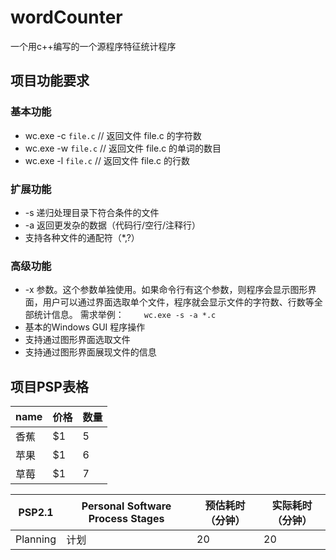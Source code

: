 # wordCounter
一个用c++编写的一个源程序特征统计程序
## 项目功能要求
### 基本功能
- wc.exe -c `file.c`    // 返回文件 file.c 的字符数
- wc.exe -w `file.c`    // 返回文件 file.c 的单词的数目
- wc.exe -l `file.c`    // 返回文件 file.c 的行数
### 扩展功能
- -s 递归处理目录下符合条件的文件
- -a 返回更发杂的数据（代码行/空行/注释行）
- 支持各种文件的通配符（*,?）
### 高级功能
- -x 参数。这个参数单独使用。如果命令行有这个参数，则程序会显示图形界面，用户可以通过界面选取单个文件，程序就会显示文件的字符数、行数等全部统计信息。
需求举例：
　　`wc.exe -s -a *.c`
- 基本的Windows GUI 程序操作
- 支持通过图形界面选取文件
- 支持通过图形界面展现文件的信息


## 项目PSP表格
name | 价格 |  数量  
-|-|-
香蕉 | $1 | 5 |
苹果 | $1 | 6 |
草莓 | $1 | 7 |

PSP2.1 | Personal Software Process Stages | 预估耗时（分钟） | 实际耗时（分钟）
-|-|-|-
Planning | 计划 | 20 | 20
